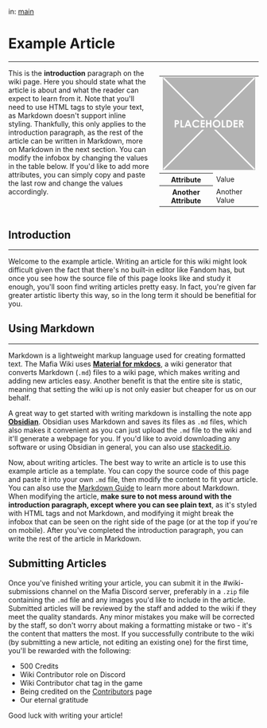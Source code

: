 
in: [main](https://mafiawiki.astrofare.xyz/)

# **Example Article**
---

<style>
@media (max-width: 768px) { /* For mobile users */
    .flex-container {
        flex-direction: column;
        align-items: center;
    }
    .infobox {
        align-self: center;
        order: -1;
        margin-left: 0;
        margin-bottom: 20px;
        width: 100%;
        max-width: 300px;
    }
}
</style>

<div class="flex-container" style="display: flex; align-items: flex-start;">
    <div style="flex: 1;">
        This is the <b>introduction</b> paragraph on the wiki page. Here you should state what the article is about and what the reader can expect to learn from it. Note that you'll need to use HTML tags to style your text, as Markdown doesn't support inline styling. Thankfully, this only applies to the introduction paragraph, as the rest of the article can be written in Markdown, more on Markdown in the next section. You can modify the infobox by changing the values in the table below. If you'd like to add more attributes, you can simply copy and paste the last row and change the values accordingly.
    </div>
    <div class="infobox" style="flex: 0 0 200px; margin-left: 20px;">
        <table>
            <td colspan="2"><img src="../assets/placeholder.png" alt="Image Description" class="infobox-image" style="width: 100%;"></td>
            </tr>
            <tr>
                <th>Attribute</th>
                <td>Value</td>
            </tr>
            <tr>
                <th>Another Attribute</th>
                <td>Another Value</td>
            </tr>
        </table>
    </div>
</div>

## **Introduction**
---

Welcome to the example article. Writing an article for this wiki might look difficult given the fact that there's no built-in editor like Fandom has, but once you see how the source file of this page looks like and study it enough, you'll soon find writing articles pretty easy. In fact, you're given far greater artistic liberty this way, so in the long term it should be benefitial for you.

## **Using Markdown**
---

Markdown is a lightweight markup language used for creating formatted text. The Mafia Wiki uses **[Material for mkdocs](https://squidfunk.github.io/mkdocs-material/)**, a wiki generator that converts Markdown (`.md`) files to a wiki page, which makes writing and adding new articles easy. Another benefit is that the entire site is static, meaning that setting the wiki up is not only easier but cheaper for us on our behalf.

A great way to get started with writing markdown is installing the note app **[Obsidian](https://obsidian.md/)**. Obsidian uses Markdown and saves its files as `.md` files, which also makes it convenient as you can just upload the `.md` file to the wiki and it'll generate a webpage for you.
If you'd like to avoid downloading any software or using Obsidian in general, you can also use [stackedit.io](https://stackedit.io).

Now, about writing articles. The best way to write an article is to use this example article as a template. You can copy the source code of this page and paste it into your own `.md` file, then modify the content to fit your article. You can also use the [Markdown Guide](https://www.markdownguide.org/) to learn more about Markdown. When modifying the article, **make sure to not mess around with the introduction paragraph, except where you can see plain text**, as it's styled with HTML tags and not Markdown, and modifying it might break the infobox that can be seen on the right side of the page (or at the top if you're on mobile). After you've completed the introduction paragraph, you can write the rest of the article in Markdown.

## **Submitting Articles**

Once you've finished writing your article, you can submit it in the #wiki-submissions channel on the Mafia Discord server, preferably in a `.zip` file containing the `.md` file and any images you'd like to include in the article. Submitted articles will be reviewed by the staff and added to the wiki if they meet the quality standards. Any minor mistakes you make will be corrected by the staff, so don't worry about making a formatting mistake or two - it's the content that matters the most. 
If you successfully contribute to the wiki (by submitting a new article, not editing an existing one) for the first time, you'll be rewarded with the following:

 - 500 Credits
 - Wiki Contributor role on Discord
 - Wiki Contributor chat tag in the game
 - Being credited on the [Contributors](https://mafiawiki.astrofare.xyz/contributors) page
 - Our eternal gratitude

Good luck with writing your article!